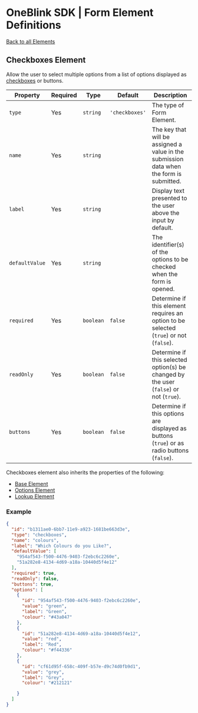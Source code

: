 # OneBlink SDK | Form Element Definitions

[Back to all Elements](./README.md)

## Checkboxes Element

Allow the user to select multiple options from a list of options displayed as [checkboxes](https://developer.mozilla.org/en-US/docs/Web/HTML/Element/input/checkbox) or buttons.

| Property       | Required | Type      | Default        | Description                                                                                |
| -------------- | -------- | --------- | -------------- | ------------------------------------------------------------------------------------------ |
| `type`         | Yes      | `string`  | `'checkboxes'` | The type of Form Element.                                                                  |
| `name`         | Yes      | `string`  |                | The key that will be assigned a value in the submission data when the form is submitted.   |
| `label`        | Yes      | `string`  |                | Display text presented to the user above the input by default.                             |
| `defaultValue` | Yes      | `string`  |                | The identifier(s) of the options to be checked when the form is opened.                    |
| `required`     | Yes      | `boolean` | `false`        | Determine if this element requires an option to be selected (`true`) or not (`false`).     |
| `readOnly`     | Yes      | `boolean` | `false`        | Determine if this selected option(s) be changed by the user (`false`) or not (`true`).     |
| `buttons`      | Yes      | `boolean` | `false`        | Determine if this options are displayed as buttons (`true`) or as radio buttons (`false`). |

Checkboxes element also inherits the properties of the following:

-   [Base Element](./base-element.md)
-   [Options Element](./options-element.md)
-   [Lookup Element](./lookup-element.md)

### Example

```JSON
{
  "id": "b1311ae0-6bb7-11e9-a923-1681be663d3e",
  "type": "checkboxes",
  "name": "colours",
  "label": "Which Colours do you Like?",
  "defaultValue": [
    "954af543-f500-4476-9403-f2ebc6c2260e",
    "51a282e8-4134-4d69-a18a-10440d5f4e12"
  ],
  "required": true,
  "readOnly": false,
  "buttons": true,
  "options": [
    {
      "id": "954af543-f500-4476-9403-f2ebc6c2260e",
      "value": "green",
      "label": "Green",
      "colour": "#43a047"
    },
    {
      "id": "51a282e8-4134-4d69-a18a-10440d5f4e12",
      "value": "red",
      "label": "Red",
      "colour": "#f44336"
    },
    {
      "id": "cf61d95f-658c-409f-b57e-d9c74d0fb9d1",
      "value": "grey",
      "label": "Grey",
      "colour": "#212121"

    }
  ]
}
```
